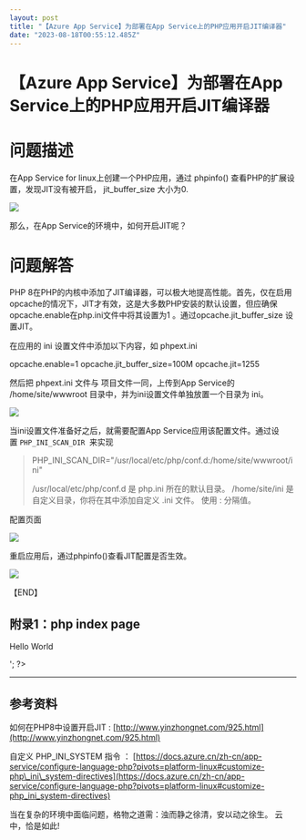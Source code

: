 ```yaml
---
layout: post
title: "【Azure App Service】为部署在App Service上的PHP应用开启JIT编译器"
date: "2023-08-18T00:55:12.485Z"
---
```

【Azure App Service】为部署在App Service上的PHP应用开启JIT编译器
=================================================

问题描述
====

在App Service for linux上创建一个PHP应用，通过 phpinfo() 查看PHP的扩展设置，发现JIT没有被开启， jit\_buffer\_size 大小为0.

![](https://img2023.cnblogs.com/blog/2127802/202308/2127802-20230817200014688-869708038.png)

那么，在App Service的环境中，如何开启JIT呢？

问题解答
====

PHP 8在PHP的内核中添加了JIT编译器，可以极大地提高性能。首先，仅在启用opcache的情况下，JIT才有效，这是大多数PHP安装的默认设置，但应确保opcache.enable在php.ini文件中将其设置为1 。通过opcache.jit\_buffer\_size 设置JIT。

在应用的 ini 设置文件中添加以下内容，如 phpext.ini 

opcache.enable=1 
opcache.jit\_buffer\_size\=100M
opcache.jit\=1255

然后把 phpext.ini 文件与 项目文件一同，上传到App Service的 /home/site/wwwroot 目录中，并为ini设置文件单独放置一个目录为 ini。

![](https://img2023.cnblogs.com/blog/2127802/202308/2127802-20230817201149855-1719630626.png)

当ini设置文件准备好之后，就需要配置App Service应用该配置文件。通过设置 `PHP_INI_SCAN_DIR`  来实现

> PHP\_INI\_SCAN\_DIR="/usr/local/etc/php/conf.d:/home/site/wwwroot/ini"
> 
> /usr/local/etc/php/conf.d 是 php.ini 所在的默认目录。 /home/site/ini 是自定义目录，你将在其中添加自定义 .ini 文件。 使用 : 分隔值。

配置页面

![](https://img2023.cnblogs.com/blog/2127802/202308/2127802-20230817201701311-1211489590.png)

重启应用后，通过phpinfo()查看JIT配置是否生效。

![](https://img2023.cnblogs.com/blog/2127802/202308/2127802-20230817202024910-2145363615.png)

【END】

附录1：php index page
------------------

<html>
 <head>
  <title>PHP Info</title>
 </head>
 <body>
 <?php echo '<p>Hello World</p>'; ?> 
 <hr>
 <?php phpinfo();?>
 </body>
</html>

参考资料
----

如何在PHP8中设置开启JIT : [http://www.yinzhongnet.com/925.html](http://www.yinzhongnet.com/925.html)

自定义 PHP\_INI\_SYSTEM 指令 ： [https://docs.azure.cn/zh-cn/app-service/configure-language-php?pivots=platform-linux#customize-php\_ini\_system-directives](https://docs.azure.cn/zh-cn/app-service/configure-language-php?pivots=platform-linux#customize-php_ini_system-directives)

当在复杂的环境中面临问题，格物之道需：浊而静之徐清，安以动之徐生。 云中，恰是如此!